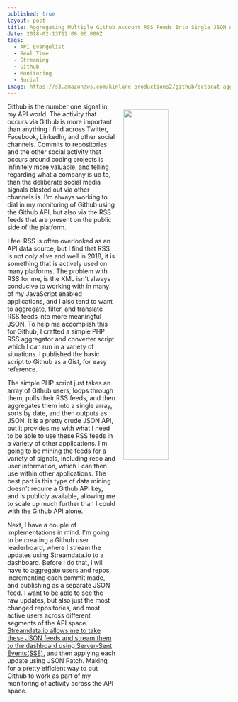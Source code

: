 ```yaml
---
published: true
layout: post
title: Aggregating Multiple Github Account RSS Feeds Into Single JSON API Feed
date: 2018-02-13T12:00:00.000Z
tags:
  - API Evangelist
  - Real Time
  - Streaming
  - Github
  - Monitoring
  - Social
image: https://s3.amazonaws.com/kinlane-productions2/github/octocat-aggregate.png
---
```

<p><img src="https://s3.amazonaws.com/kinlane-productions2/github/octocat-aggregate.png" align="right" width="45%" style="padding: 15px;" /></p>Github is the number one signal in my API world. The activity that occurs via Github is more important than anything I find across Twitter, Facebook, LinkedIn, and other social channels. Commits to repositories and the other social activity that occurs around coding projects is infinitely more valuable, and telling regarding what a company is up to, than the deliberate social media signals blasted out via other channels is. I'm always working to dial in my monitoring of Github using the Github API, but also via the RSS feeds that are present on the public side of the platform.

I feel RSS is often overlooked as an API data source, but I find that RSS is not only alive and well in 2018, it is something that is actively used on many platforms. The problem with RSS for me, is the XML isn't always conducive to working with in many of my JavaScript enabled applications, and I also tend to want to aggregate, filter, and translate RSS feeds into more meaningful JSON. To help me accomplish this for Github, I crafted a simple PHP RSS aggregator and converter script which I can run in a variety of situations. I published the basic script to Github as a Gist, for easy reference.

<script src="https://gist.github.com/kinlane/30461b54300f29da462db4f63fccd6f5.js"></script>

The simple PHP script just takes an array of Github users, loops through them, pulls their RSS feeds, and then aggregates them into a single array, sorts by date, and then outputs as JSON. It is a pretty crude JSON API, but it provides me with what I need to be able to use these RSS feeds in a variety of other applications. I'm going to be mining the feeds for a variety of signals, including repo and user information, which I can then use within other applications. The best part is this type of data mining doesn't require a Github API key, and is publicly available, allowing me to scale up much further than I could with the Github API alone.

Next, I have a couple of implementations in mind. I'm going to be creating a Github user leaderboard, where I stream the updates using Streamdata.io to a dashboard. Before I do that, I will have to aggregate users and repos, incrementing each commit made, and publishing as a separate JSON feed. I want to be able to see the raw updates, but also just the most changed repositories, and most active users across different segments of the API space. [Streamdata.io allows me to take these JSON feeds and stream them to the dashboard using Server-Sent Events(SSE)](http://apis.how/streamdata), and then applying each update using JSON Patch. Making for a pretty efficient way to put Github to work as part of my monitoring of activity across the API space.
